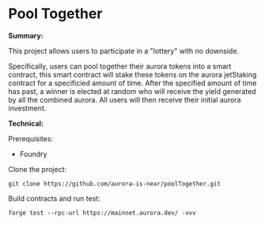 # Pool Together

**Summary:**

This project allows users to participate in a "lottery" with no downside.

Specifically, users can pool together their aurora tokens into a smart contract,
this smart contract will stake these tokens on the aurora jetStaking contract for a
specificied amount of time. After the specified amount of time has past, a winner
is elected at random who will receive the yield generated by all the combined aurora.
All users will then receive their initial aurora investment.

**Technical:**

Prerequisites:

- Foundry

Clone the project:

```
git clone https://github.com/aurora-is-near/poolTogether.git
```

Build contracts and run test:

```
forge test --rpc-url https://mainnet.aurora.dev/ -vvv
```
